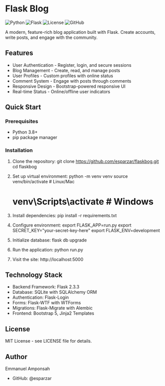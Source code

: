 # Flask Blog

![Python](https://img.shields.io/badge/python-3.8+-blue.svg)
![Flask](https://img.shields.io/badge/flask-2.3.3-green.svg)
![License](https://img.shields.io/badge/license-MIT-blue.svg)
![GitHub](https://img.shields.io/badge/gitHub-repository-brightgreen.svg)

A modern, feature-rich blog application built with Flask. Create accounts, write posts, and engage with the community.

## Features

- User Authentication - Register, login, and secure sessions
- Blog Management - Create, read, and manage posts
- User Profiles - Custom profiles with online status
- Comment System - Engage with posts through comments
- Responsive Design - Bootstrap-powered responsive UI
- Real-time Status - Online/offline user indicators

## Quick Start

### Prerequisites
- Python 3.8+
- pip package manager

### Installation

1. Clone the repository:
   git clone https://github.com/esparzar/flaskbog.git
   cd flaskbog

2. Set up virtual environment:
   python -m venv venv
   source venv/bin/activate  # Linux/Mac
   # venv\Scripts\activate  # Windows

3. Install dependencies:
   pip install -r requirements.txt

4. Configure environment:
   export FLASK_APP=run.py
   export SECRET_KEY="your-secret-key-here"
   export FLASK_ENV=development

5. Initialize database:
   flask db upgrade

6. Run the application:
   python run.py

7. Visit the site: http://localhost:5000

## Technology Stack
- Backend Framework: Flask 2.3.3
- Database: SQLite with SQLAlchemy ORM
- Authentication: Flask-Login
- Forms: Flask-WTF with WTForms
- Migrations: Flask-Migrate with Alembic
- Frontend: Bootstrap 5, Jinja2 Templates

## License

MIT License - see LICENSE file for details.

## Author

Emmanuel Amponsah
- GitHub: @esparzar